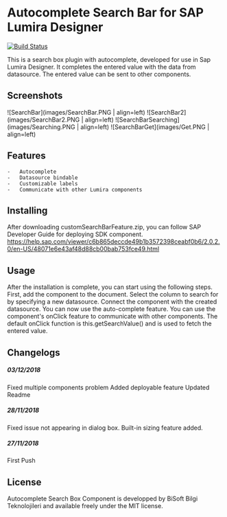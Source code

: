 # Autocomplete Search Bar for SAP Lumira Designer

[![Build Status](https://travis-ci.org/joemccann/dillinger.svg?branch=master)](https://travis-ci.org/joemccann/dillinger)

This is a search box plugin with autocomplete, developed for use in Sap Lumira Designer.
It completes the entered value with the data from datasource. The entered value can be sent to other components.

## Screenshots

![SearchBar](images/SearchBar.PNG | align=left)
![SearchBar2](images/SearchBar2.PNG | align=left)
![SearchBarSearching](images/Searching.PNG | align=left)
![SearchBarGet](images/Get.PNG | align=left)

## Features

    -	Autocomplete
    -	Datasource bindable
    -	Customizable labels
    -	Communicate with other Lumira components

## Installing

After downloading customSearchBarFeature.zip, you can follow SAP Developer Guide for deploying SDK component.
https://help.sap.com/viewer/c6b865deccde49b1b3572398ceabf0b6/2.0.2.0/en-US/48071e6e43af48d88cb00bab753fce49.html

## Usage
After the installation is complete, you can start using the following steps.
First, add the component to the document.
Select the column to search for by specifying a new datasource.
Connect the component with the created datasource.
You can now use the auto-complete feature.
You can use the component's onClick feature to communicate with other components.
The default onClick function is this.getSearchValue() and is used to fetch the entered value.

## Changelogs
##### 03/12/2018
Fixed multiple components problem
Added deployable feature
Updated Readme
##### 28/11/2018
Fixed issue not appearing in dialog box.
Built-in sizing feature added.
##### 27/11/2018
First Push

## License
Autocomplete Search Box Component is developped by BiSoft Bilgi Teknolojileri and available freely under the MIT license.
